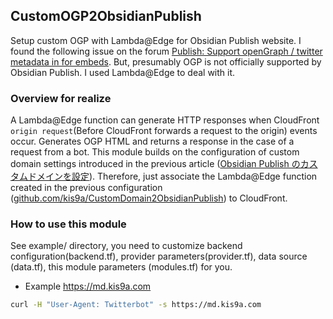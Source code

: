 ## CustomOGP2ObsidianPublish

Setup custom OGP with Lambda@Edge for Obsidian Publish website. I found the following issue on the forum [Publish: Support openGraph / twitter metadata in for embeds](https://forum.obsidian.md/t/publish-support-opengraph-twitter-metadata-in-head-for-embeds/31064). But, presumably OGP is not officially supported by Obsidian Publish. I used Lambda@Edge to deal with it.

### Overview for realize

A Lambda@Edge function can generate HTTP responses when CloudFront `origin request`(Before CloudFront forwards a request to the origin) events occur. Generates OGP HTML and returns a response in the case of a request from a bot. This module builds on the configuration of custom domain settings introduced in the previous article ([Obsidian Publish のカスタムドメインを設定](https://md.kis9a.com/articles/Obsidian+Publish+のカスタムドメインを設定)). Therefore, just associate the Lambda@Edge function created in the previous configuration ([github.com/kis9a/CustomDomain2ObsidianPublish](https://github.com/kis9a/CustomDomain2ObsidianPublish)) to CloudFront.

### How to use this module

See example/ directory, you need to customize backend configuration(backend.tf), provider parameters(provider.tf), data source (data.tf), this module parameters (modules.tf) for you.

- Example <https://md.kis9a.com>

```bash
curl -H "User-Agent: Twitterbot" -s https://md.kis9a.com
```

